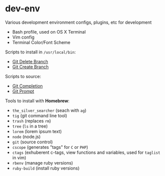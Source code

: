dev-env
=======

Various development environment configs, plugins, etc for development

- Bash profile, used on OS X Terminal
- Vim config
- Terminal Color/Font Scheme

Scripts to install in `/usr/local/bin`:

- [Git Delete Branch](https://github.com/elliottcarlson/git-delete-branch)
- [Git Create Branch](https://github.com/jasonseney/git-create-branch)

Scripts to source:

- [Git Completion](https://github.com/git/git/blob/master/contrib/completion/git-completion.bash)
- [Git Prompt](https://github.com/git/git/blob/master/contrib/completion/git-prompt.sh)

Tools to install with **Homebrew**:

- `the_silver_searcher` (seach with `ag`)
- `tig` (git command line tool)
- `trash` (replaces `rm`)
- `tree` (`ls` in a tree)
- `lorem` (lorem ipsum text)
- `node` (node.js)
- `git` (source control)
- `cscope` (generates "tags" for `C` or `PHP`)
- `ctags` (exhuberent c-tags, view functions and variables, used for `taglist` in vim)
- `rbenv` (manage ruby versions)
- `ruby-build` (install ruby versions)
